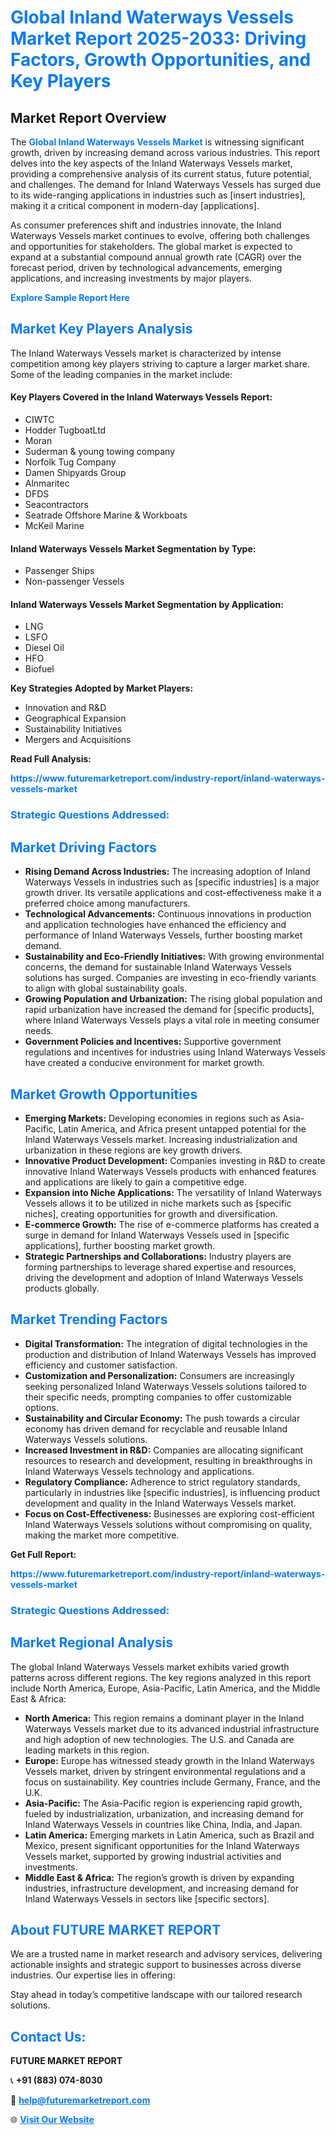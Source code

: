 <h1 style="color: #007BFF;">Global Inland Waterways Vessels Market Report 2025-2033: Driving Factors, Growth Opportunities, and Key Players</h1>

<section id="overview">
<h2>Market Report Overview</h2>
<p>The <a href="https://www.futuremarketreport.com/industry-report/inland-waterways-vessels-market" style="color: #007BFF; text-decoration: none;"><strong>Global Inland Waterways Vessels Market</strong></a> is witnessing significant growth, driven by increasing demand across various industries. This report delves into the key aspects of the Inland Waterways Vessels market, providing a comprehensive analysis of its current status, future potential, and challenges. The demand for Inland Waterways Vessels has surged due to its wide-ranging applications in industries such as [insert industries], making it a critical component in modern-day [applications].</p>
<p>As consumer preferences shift and industries innovate, the Inland Waterways Vessels market continues to evolve, offering both challenges and opportunities for stakeholders. The global market is expected to expand at a substantial compound annual growth rate (CAGR) over the forecast period, driven by technological advancements, emerging applications, and increasing investments by major players.</p>
</section>

<section id="overview">
<p><a href="https://www.futuremarketreport.com/request-sample/reportId=61262" style="color: #007BFF; text-decoration: none;"><strong>Explore Sample Report Here</strong></a></p>
</section>

<section id="key-players">
<h2 style="color: #007BFF;">Market Key Players Analysis</h2>
<p>The Inland Waterways Vessels market is characterized by intense competition among key players striving to capture a larger market share. Some of the leading companies in the market include:</p>
<h4>Key Players Covered in the Inland Waterways Vessels Report:</h4>
<ul><li>CIWTC</li><li>Hodder TugboatLtd</li><li>Moran</li><li>Suderman &amp; young towing company</li><li>Norfolk Tug Company</li><li>Damen Shipyards Group</li><li>Alnmaritec</li><li>DFDS</li><li>Seacontractors</li><li>Seatrade Offshore Marine &amp; Workboats</li><li>McKeil Marine</li></ul>
<h4>Inland Waterways Vessels Market Segmentation by Type:</h4>
<ul><li>Passenger Ships</li><li>Non-passenger Vessels</li></ul>

<h4>Inland Waterways Vessels Market Segmentation by Application:</h4>
<ul><li>LNG</li><li>LSFO</li><li>Diesel Oil</li><li>HFO</li><li>Biofuel</li></ul>
<p><strong>Key Strategies Adopted by Market Players:</strong></p>
<ul>
<li>Innovation and R&D</li>
<li>Geographical Expansion</li>
<li>Sustainability Initiatives</li>
<li>Mergers and Acquisitions</li>
</ul>
</section>

<section>
<p><strong>Read Full Analysis: </strong></p><a href="https://www.futuremarketreport.com/industry-report/inland-waterways-vessels-market" style="color: #007BFF; text-decoration: none;"><strong>https://www.futuremarketreport.com/industry-report/inland-waterways-vessels-market</strong></a>
<h3 style="color: #007BFF;">Strategic Questions Addressed:</h3>
</section>

<section id="driving-factors">
<h2 style="color: #007BFF;">Market Driving Factors</h2>
<ul>
<li><strong>Rising Demand Across Industries:</strong> The increasing adoption of Inland Waterways Vessels in industries such as [specific industries] is a major growth driver. Its versatile applications and cost-effectiveness make it a preferred choice among manufacturers.</li>
<li><strong>Technological Advancements:</strong> Continuous innovations in production and application technologies have enhanced the efficiency and performance of Inland Waterways Vessels, further boosting market demand.</li>
<li><strong>Sustainability and Eco-Friendly Initiatives:</strong> With growing environmental concerns, the demand for sustainable Inland Waterways Vessels solutions has surged. Companies are investing in eco-friendly variants to align with global sustainability goals.</li>
<li><strong>Growing Population and Urbanization:</strong> The rising global population and rapid urbanization have increased the demand for [specific products], where Inland Waterways Vessels plays a vital role in meeting consumer needs.</li>
<li><strong>Government Policies and Incentives:</strong> Supportive government regulations and incentives for industries using Inland Waterways Vessels have created a conducive environment for market growth.</li>
</ul>
</section>

<section id="growth-opportunities">
<h2 style="color: #007BFF;">Market Growth Opportunities</h2>
<ul>
<li><strong>Emerging Markets:</strong> Developing economies in regions such as Asia-Pacific, Latin America, and Africa present untapped potential for the Inland Waterways Vessels market. Increasing industrialization and urbanization in these regions are key growth drivers.</li>
<li><strong>Innovative Product Development:</strong> Companies investing in R&D to create innovative Inland Waterways Vessels products with enhanced features and applications are likely to gain a competitive edge.</li>
<li><strong>Expansion into Niche Applications:</strong> The versatility of Inland Waterways Vessels allows it to be utilized in niche markets such as [specific niches], creating opportunities for growth and diversification.</li>
<li><strong>E-commerce Growth:</strong> The rise of e-commerce platforms has created a surge in demand for Inland Waterways Vessels used in [specific applications], further boosting market growth.</li>
<li><strong>Strategic Partnerships and Collaborations:</strong> Industry players are forming partnerships to leverage shared expertise and resources, driving the development and adoption of Inland Waterways Vessels products globally.</li>
</ul>
</section>

<section id="trending-factors">
<h2 style="color: #007BFF;">Market Trending Factors</h2>
<ul>
<li><strong>Digital Transformation:</strong> The integration of digital technologies in the production and distribution of Inland Waterways Vessels has improved efficiency and customer satisfaction.</li>
<li><strong>Customization and Personalization:</strong> Consumers are increasingly seeking personalized Inland Waterways Vessels solutions tailored to their specific needs, prompting companies to offer customizable options.</li>
<li><strong>Sustainability and Circular Economy:</strong> The push towards a circular economy has driven demand for recyclable and reusable Inland Waterways Vessels solutions.</li>
<li><strong>Increased Investment in R&D:</strong> Companies are allocating significant resources to research and development, resulting in breakthroughs in Inland Waterways Vessels technology and applications.</li>
<li><strong>Regulatory Compliance:</strong> Adherence to strict regulatory standards, particularly in industries like [specific industries], is influencing product development and quality in the Inland Waterways Vessels market.</li>
<li><strong>Focus on Cost-Effectiveness:</strong> Businesses are exploring cost-efficient Inland Waterways Vessels solutions without compromising on quality, making the market more competitive.</li>
</ul>
</section>

<section>
<p><strong>Get Full Report: </strong></p><a href="https://www.futuremarketreport.com/industry-report/inland-waterways-vessels-market" style="color: #007BFF; text-decoration: none;"><strong>https://www.futuremarketreport.com/industry-report/inland-waterways-vessels-market</strong></a>
<h3 style="color: #007BFF;">Strategic Questions Addressed:</h3>
</section>


<section id="regional-analysis">
<h2 style="color: #007BFF;">Market Regional Analysis</h2>
<p>The global Inland Waterways Vessels market exhibits varied growth patterns across different regions. The key regions analyzed in this report include North America, Europe, Asia-Pacific, Latin America, and the Middle East & Africa:</p>
<ul>
<li><strong>North America:</strong> This region remains a dominant player in the Inland Waterways Vessels market due to its advanced industrial infrastructure and high adoption of new technologies. The U.S. and Canada are leading markets in this region.</li>
<li><strong>Europe:</strong> Europe has witnessed steady growth in the Inland Waterways Vessels market, driven by stringent environmental regulations and a focus on sustainability. Key countries include Germany, France, and the U.K.</li>
<li><strong>Asia-Pacific:</strong> The Asia-Pacific region is experiencing rapid growth, fueled by industrialization, urbanization, and increasing demand for Inland Waterways Vessels in countries like China, India, and Japan.</li>
<li><strong>Latin America:</strong> Emerging markets in Latin America, such as Brazil and Mexico, present significant opportunities for the Inland Waterways Vessels market, supported by growing industrial activities and investments.</li>
<li><strong>Middle East & Africa:</strong> The region’s growth is driven by expanding industries, infrastructure development, and increasing demand for Inland Waterways Vessels in sectors like [specific sectors].</li>
</ul>
</section>

<footer>
<h2 style="color: #007BFF;">About FUTURE MARKET REPORT</h2>
<p>We are a trusted name in market research and advisory services, delivering actionable insights and strategic support to businesses across diverse industries. Our expertise lies in offering:</p>

<p>Stay ahead in today’s competitive landscape with our tailored research solutions.</p>

<h2 style="color: #007BFF;">Contact Us:</h2>
<p><strong>FUTURE MARKET REPORT</strong></p>
<p>📞 <strong>+91 (883) 074-8030</strong></p>
<p>📧 <strong><a href="mailto:help@futuremarketreport.com" style="color: #007BFF;">help@futuremarketreport.com</a></strong></p>
<p>🌐 <strong><a href="https://www.futuremarketreport.com/" style="color: #007BFF;">Visit Our Website</a></strong></p>
</footer>